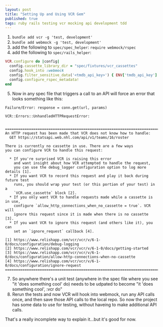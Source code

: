 ```yaml
---
layout: post
title: "Setting Up and Using VCR Gem"
published: true
tags: ruby rails testing vcr mocking api development tdd
---
```


1. `bundle add vcr -g 'test, development'`
2. `bundle add webmock -g 'test, development'`
3. add the following to `spec/spec_helper`: `require webmock/rspec`
4. add the following to `spec/rails_helper`:

```ruby
VCR.configure do |config|
  config.cassette_library_dir = "spec/fixtures/vcr_cassettes"
  config.hook_into :webmock
  config.filter_sensitive_data('<tmdb_api_key>') { ENV['tmdb_api_key'] }
  config.configure_rspec_metadata!
end
```

5. Now in any spec file that triggers a call to an API will force an error that looks something like this:

```
Failure/Error: response = conn.get(url, params)

VCR::Errors::UnhandledHTTPRequestError:


================================================================================
An HTTP request has been made that VCR does not know how to handle:
  GET https://statsapi.web.nhl.com/api/v1/teams/16/roster

There is currently no cassette in use. There are a few ways
you can configure VCR to handle this request:

  * If you're surprised VCR is raising this error
    and want insight about how VCR attempted to handle the request,
    you can use the debug_logger configuration option to log more details [1].
  * If you want VCR to record this request and play it back during future test
    runs, you should wrap your test (or this portion of your test) in a
    `VCR.use_cassette` block [2].
  * If you only want VCR to handle requests made while a cassette is in use,
    configure `allow_http_connections_when_no_cassette = true`. VCR will
    ignore this request since it is made when there is no cassette [3].
  * If you want VCR to ignore this request (and others like it), you can
    set an `ignore_request` callback [4].

[1] https://www.relishapp.com/vcr/vcr/v/6-1-0/docs/configuration/debug-logging
[2] https://www.relishapp.com/vcr/vcr/v/6-1-0/docs/getting-started
[3] https://www.relishapp.com/vcr/vcr/v/6-1-0/docs/configuration/allow-http-connections-when-no-cassette
[4] https://www.relishapp.com/vcr/vcr/v/6-1-0/docs/configuration/ignore-request
================================================================================

```

7. So anywhere there's a unit test (anywhere in the spec file where you see "it 'does something cool' do) needs to be udpated to become "it 'does something cool', :vcr do"
8. Rerun the tests and now VCR will hook into webmock, run any API calls once, and then save those API calls to the local repo. So now the project has some data to use for testing, without haveing to make additional API calls.

That's a really incomplete way to explain it...but it's good for now.
